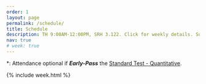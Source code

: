 ```yaml
---
order: 1
layout: page
permalink: /schedule/
title: Schedule
description: TH 9:00AM-12:00PM, SRH 3.122. Click for weekly details. Subject to change.
nav: true
# week: true
---
```


<!-- A typical weekly session will have three components:

1. **Lecture on reading materials and statistics.** During the first hour, I will typically give a lecture to cover the major points of the week. I will also answer any of your questions.

2. **In class practice on empirical methods.** We will solve problems and practice empirical methods in class.

3. **In class preparation and presentation.** The last hour helps you prepare your replication project. -->

\*\: Attendance optional if **_Early-Pass_** the [Standard Test - Quantitative](/test_quant/).

{% include week.html %}
